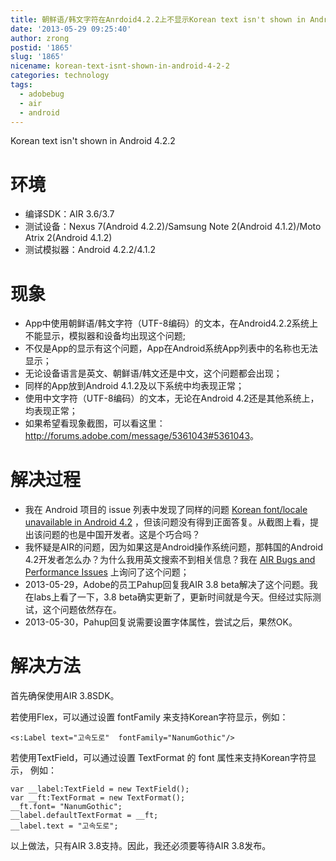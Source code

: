 ```yaml
---
title: 朝鲜语/韩文字符在Anrdoid4.2.2上不显示Korean text isn't shown in Android 4.2.2
date: '2013-05-29 09:25:40'
author: zrong
postid: '1865'
slug: '1865'
nicename: korean-text-isnt-shown-in-android-4-2-2
categories: technology
tags:
  - adobebug
  - air
  - android
---
```


Korean text isn't shown in Android 4.2.2

# 环境

-   编译SDK：AIR 3.6/3.7
-   测试设备：Nexus 7(Android 4.2.2)/Samsung Note 2(Android 4.1.2)/Moto Atrix 2(Android 4.1.2)
-   测试模拟器：Android 4.2.2/4.1.2

# 现象

-   App中使用朝鲜语/韩文字符（UTF-8编码）的文本，在Android4.2.2系统上不能显示，模拟器和设备均出现这个问题;
-   不仅是App的显示有这个问题，App在Android系统App列表中的名称也无法显示；
-   无论设备语言是英文、朝鲜语/韩文还是中文，这个问题都会出现；
-   同样的App放到Android 4.1.2及以下系统中均表现正常；
-   使用中文字符（UTF-8编码）的文本，无论在Android 4.2还是其他系统上，均表现正常；
-   如果希望看现象截图，可以看这里：<http://forums.adobe.com/message/5361043#5361043>。

# 解决过程

-   我在 Android 项目的 issue 列表中发现了同样的问题 [Korean font/locale unavailable in Android 4.2](https://code.google.com/p/android/issues/detail?can=2&start=0&num=100&q=&colspec=ID%20Type%20Status%20Owner%20Summary%20Stars&groupby=&sort=&id=40340) ，但该问题没有得到正面答复。从截图上看，提出该问题的也是中国开发者。这是个巧合吗？
-   我怀疑是AIR的问题，因为如果这是Android操作系统问题，那韩国的Android 4.2开发者怎么办？为什么我用英文搜索不到相关信息？我在 [AIR Bugs and Performance Issues](http://forums.adobe.com/message/5358087#5358087) 上询问了这个问题；
-   2013-05-29，Adobe的员工Pahup回复我AIR 3.8 beta解决了这个问题。我在labs上看了一下，3.8 beta确实更新了，更新时间就是今天。但经过实际测试，这个问题依然存在。
-   2013-05-30，Pahup回复说需要设置字体属性，尝试之后，果然OK。

# 解决方法

首先确保使用AIR 3.8SDK。

若使用Flex，可以通过设置 fontFamily 来支持Korean字符显示，例如：

``` {lang="xml"}
<s:Label text="고속도로"  fontFamily="NanumGothic"/>
```

若使用TextField，可以通过设置 TextFormat 的 font 属性来支持Korean字符显示， 例如：

``` {lang="Actionscript"}
var __label:TextField = new TextField();
var __ft:TextFormat = new TextFormat();
__ft.font= "NanumGothic";
__label.defaultTextFormat = __ft;
__label.text = "고속도로";
```

以上做法，只有AIR 3.8支持。因此，我还必须要等待AIR 3.8发布。

